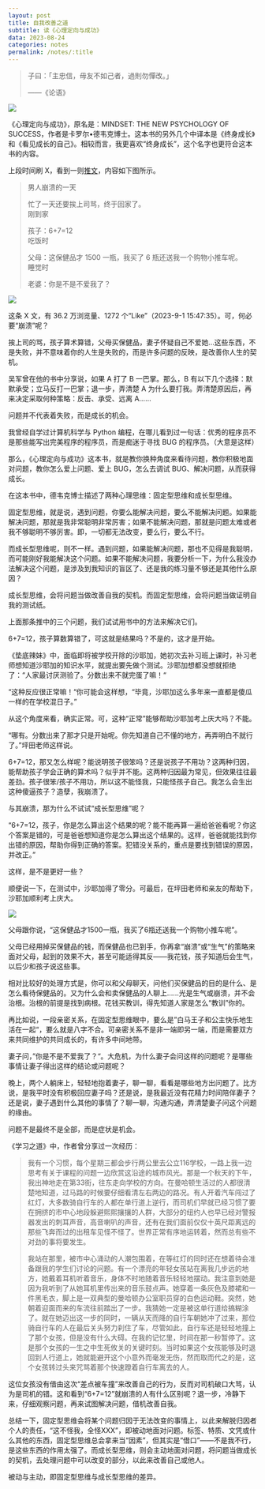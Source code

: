 ```yaml
---
layout: post
title: 自我改善之道
subtitle: 读《心理定向与成功》
data: 2023-08-24
categories: notes
permalink: /notes/:title
---
```


> 子曰：「主忠信，毋友不如己者，過則勿憚改。」
> 
> ——《论语》

![](https://user-images.githubusercontent.com/115197878/264959901-a486802a-3074-493c-9613-fce341373736.png)

《心理定向与成功》，原名是：MINDSET: THE NEW PSYCHOLOGY OF SUCCESS，作者是卡罗尔•德韦克博士。这本书的另外几个中译本是《终身成长》和《看见成长的自己》。相较而言，我更喜欢“终身成长”，这个名字也更符合这本书的内容。

上段时间刷 X，看到一则[推文](https://twitter.com/abskoop/status/1693568480292032897/photo/1)，内容如下图所示。

> 男人崩溃的一天
> 
> 忙了一天还要挨上司骂，终于回家了。
> <br>
> 刚到家
> 
> 孩子：6+7=12
> <br>
> 吃饭时
> 
> 父母：这保健品才 1500 一瓶，我买了 6 瓶还送我一个购物小推车呢。
> <br>
> 睡觉时
> 
> 老婆：你是不是不爱我了？

![](https://user-images.githubusercontent.com/115197878/264959948-4979ed24-fbe7-473a-9566-2a451269318a.png)

这条 X 文，有 36.2 万浏览量、1272 个“Like”（2023-9-1 15:47:35）。可，何必要“崩溃”呢？

挨上司的骂，孩子算术算错，父母买保健品，妻子怀疑自己不爱她…这些东西，不是失败，并不意味着你的人生是失败的，而是许多问题的反映，是改善你人生的契机。

吴军曾在他的书中分享说，如果 A 打了 B 一巴掌。那么，B 有以下几个选择：默默承受；立马反打一巴掌；退一步，弄清楚 A 为什么要打我。弄清楚原因后，再来决定采取何种策略：反击、承受、远离 A……

问题并不代表着失败，而是成长的机会。

我曾经自学过计算机科学与 Python 编程，在哪儿看到过一句话：优秀的程序员不是那些能写出完美程序的程序员，而是痴迷于寻找 BUG 的程序员。（大意是这样）

那么，《心理定向与成功》这本书，就是教你换种角度来看待问题，教你积极地面对问题，教你怎么爱上问题、爱上 BUG，怎么去调试 BUG、解决问题，从而获得成长。

在这本书中，德韦克博士描述了两种心理思维：固定型思维和成长型思维。

固定型思维，就是说，遇到问题，你要么能解决问题，要么不能解决问题。如果能解决问题，那就是我非常聪明非常厉害；如果不能解决问题，那就是问题太难或者我不够聪明不够厉害。即，一切都无法改变，要么行，要么不行。

而成长型思维呢，则不一样。遇到问题，如果能解决问题，那也不见得是我聪明，而可能刚好我能解决这个问题。如果不能解决问题，我要分析一下，为什么我没办法解决这个问题，是涉及到我知识的盲区了、还是我的练习量不够还是其他什么原因？

成长型思维，会将问题当做改善自我的契机。而固定型思维，会将问题当做证明自我的测试纸。

上面那条推中的三个问题，我们试试用书中的方法来解决它们。

6+7=12，孩子算数算错了，可这就是结果吗？不是的，这才是开始。

《垫底辣妹》中，面临即将被学校开除的沙耶加，她初次去补习班上课时，补习老师想知道沙耶加的知识水平，就提出要先做个测试。沙耶加想都没想就拒绝了：“人家最讨厌测验了。分数出来不就完蛋了嘛！“

“这种反应很正常嘛！“你可能会这样想，“毕竟，沙耶加这么多年来一直都是傻瓜一样的在学校混日子。”

从这个角度来看，确实正常。可，这种“正常”能够帮助沙耶加考上庆大吗？不能。

“哪有。分数出来了那才只是开始呢。你先知道自己不懂的地方，再弄明白不就行了。”坪田老师这样说。

6+7=12，那又怎么样呢？能说明孩子很笨吗？还是说孩子不用功？这两种归因，能帮助孩子学会正确的算术吗？似乎并不能。这两种归因最为常见，但效果往往最差劲。孩子很笨/孩子不用功，所以这不能怪我，只能怪孩子自己。我怎么会生出这种傻逼孩子？造孽，我崩溃了。

与其崩溃，那为什么不试试“成长型思维”呢？

“6+7=12，孩子，你是怎么算出这个结果的呢？能不能再算一遍给爸爸看呢？你这个答案是错的，可是爸爸想知道你是怎么算出这个结果的。这样，爸爸就能找到你出错的原因，帮助你得到正确的答案。犯错没关系的，重点是要找到错误的原因，并改正。”

这样，是不是更好一些？

顺便说一下，在测试中，沙耶加得了零分。可最后，在坪田老师和亲友的帮助下，沙耶加顺利考上庆大。

![](https://user-images.githubusercontent.com/115197878/264960005-e5fd4044-a463-449f-bd7c-8bacad5a81ab.jpg)

父母跟你说，“这保健品才1500一瓶，我买了6瓶还送我一个购物小推车呢”。

父母已经用掉买保健品的钱，而保健品也已到手，你再拿“崩溃”或“生气”的策略来面对父母，起到的效果不大，甚至可能适得其反——我花钱，孩子知道后会生气，以后少和孩子说这些事。

相对比较好的处理方式是，你可以和父母聊天，问他们买保健品的目的是什么、是怎么看待保健品的。又为什么会和卖保健品的人聊上……光是生气或崩溃，并不会治根。治根的前提是找到病根。花钱买教训，得先知道人家是怎么“教训”你的。

再比如说，一段亲密关系，在固定型思维眼中，要么是”白马王子和公主快乐地生活在一起“，要么就是八字不合。可亲密关系不是非一端即另一端，而是需要双方来共同维护的共同成长的，有许多中间地带。

妻子问，”你是不是不爱我了？“。大危机，为什么妻子会问这样的问题呢？是哪些事情让妻子得出这样的结论或问题呢？

晚上，两个人躺床上，轻轻地抱着妻子，聊一聊，看看是哪些地方出问题了。比方说，是我平时没有积极回应妻子吗？还是说，是我最近没有花精力时间陪伴妻子？还是说，妻子遇到什么其他的事情了？聊一聊，沟通沟通，弄清楚妻子问这个问题的缘由。

问题不是最终不是全部，而是症状是机会。

《学习之道》中，作者曾分享过一次经历：

> 我有一个习惯，每个星期三都会步行两公里去公立116学校，一路上我一边思考有关于课程的问题一边欣赏这沿途的城市风光。那是一个秋天的下午，我出神地走在第33街，往东走向学校的方向。在曼哈顿生活过的人都很清楚地知道，过马路的时候要仔细看清左右两边的路况。有人开着汽车闯过了红灯，大多数骑自行车的人都在单行道上逆行，而司机们早就已经习惯了要在拥挤的市中心地段躲避熙熙攘攘的人群，大部分的纽约人也早已经对警报器发出的刺耳声音，高音喇叭的声音，还有在我们面前仅仅十英尺距离远的那些飞奔而过的出租车见怪不怪了。世界正常有序地运转着，然而总有些不对劲的事将要发生。
> 
> 我站在那里，被市中心涌动的人潮包围着，在等红灯的同时还在想着待会准备跟我的学生们讨论的问题。有一个漂亮的年轻女孩站在离我几步远的地方，她戴着耳机听着音乐，身体不时地随着音乐轻轻地摆动。我注意到她是因为我听到了从她耳机里传出来的音乐鼓点声。她穿着一条灰色及膝裙和一件黑毛衣，脚上是一双典型的曼哈顿办公室职员穿的白色运动鞋。突然，她朝着迎面而来的车流往前踏出了一步。我猜她一定是被这单行道给搞糊涂了。就在她迈出这一步的同时，一辆从天而降的自行车朝她冲了过来，那位骑自行车的人在最后关头努力刹住了车，尽管如此，自行车还是轻轻地撞上了那个女孩，但是没有什么大碍。在我的记忆里，时间在那一秒暂停了。这是那个女孩的一生之中生死攸关的关键时刻。当时如果这个女孩能够及时退回到人行道上，她就能避开这个小意外而毫发无伤，然而取而代之的是，这个女孩转过头来咒骂着那个快速蹬着自行车离去的人。

这位女孩没有借由这次“差点被车撞”来改善自己的行为，反而对司机破口大骂，认为是司机的错。这和看到“6+7=12”就崩溃的人有什么区别呢？退一步，冷静下来，仔细观察问题，再来试图解决问题，借机改善自我。

总结一下，固定型思维会将某个问题归因于无法改变的事情上，以此来解脱归因者个人的责任，“这不怪我，全怪XXX”，即被动地面对问题。标签、特质、文凭或什么其他的东西，固定型思维总会拿来当“因素”，但其实是“借口”——不是我不行，是这些东西的作用太强了。而成长型思维，则会主动地面对问题，将问题当做成长的契机，去处理问题中可以改变的部分，以此来改善自己或他人。

被动与主动，即固定型思维与成长型思维的差异。
